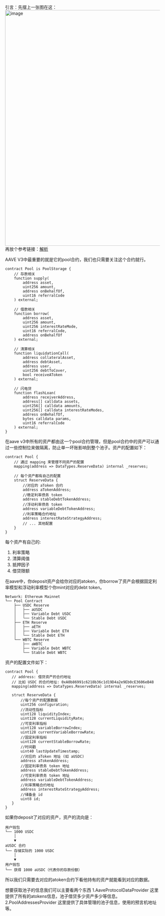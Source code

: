 引言：先摆上一张图在这：
<img width="767" alt="image" src="https://github.com/user-attachments/assets/7285a792-646e-4711-bdee-3c0a7c38daa6">
再放个参考链接：[解析](https://mirror.xyz/0x4339eA909BF03E7328AC14c75aF0940c082EA994/p1UxvRfJ_cTy-fZcEi66-AkEsb8jifZ9hNz5RUVptvU)

AAVE V3中最重要的就是它的pool合约，我们也只需要关注这个合约就行。
```
contract Pool is PoolStorage {
    // 存款相关
    function supply(
        address asset,
        uint256 amount,
        address onBehalfOf,
        uint16 referralCode
    ) external;

    // 借款相关
    function borrow(
        address asset,
        uint256 amount,
        uint256 interestRateMode,
        uint16 referralCode,
        address onBehalfOf
    ) external;

    // 清算相关
    function liquidationCall(
        address collateralAsset,
        address debtAsset,
        address user,
        uint256 debtToCover,
        bool receiveAToken
    ) external;

    // 闪电贷
    function flashLoan(
        address receiverAddress,
        address[] calldata assets,
        uint256[] calldata amounts,
        uint256[] calldata interestRateModes,
        address onBehalfOf,
        bytes calldata params,
        uint16 referralCode
    ) external;
}
```
在aave v3中所有的资产都由这一个pool合约管理，但是pool合约中的资产可以通过一些控制位来做隔离，防止单一坏账影响到整个池子。资产的配置如下：
```
contract Pool {
    // 通过 mapping 来管理不同资产的配置
    mapping(address => DataTypes.ReserveData) internal _reserves;
    
    // 每个资产都有自己的配置
    struct ReserveData {
        //对应的 aToken 合约
        address aTokenAddress;
        //稳定利率债务 token
        address stableDebtTokenAddress;
        //浮动利率债务 token
        address variableDebtTokenAddress;
        //利率策略合约地址
        address interestRateStrategyAddress;
        // ... 其他配置
    }
}
```
每个资产有自己的:

1. 利率策略
2. 清算阈值
3. 抵押因子
4. 借贷限额

在aave中，你deposit资产会给你对应的atoken，你borrow了资产会根据固定利率模型和浮动利率模型个你mint对应的debt token。
```
Network: Ethereum Mainnet
└── Pool Contract
    ├── USDC Reserve
    │   ├── aUSDC
    │   ├── Variable Debt USDC
    │   └── Stable Debt USDC
    ├── ETH Reserve
    │   ├── aETH
    │   ├── Variable Debt ETH
    │   └── Stable Debt ETH
    └── WBTC Reserve
        ├── aWBTC
        ├── Variable Debt WBTC
        └── Stable Debt WBTC
 ```
 资产的配置文件如下：
 ```
 contract Pool {
    // address: 借贷资产的合约地址
    // 比如 USDC 的合约地址: 0xA0b86991c6218b36c1d19D4a2e9Eb0cE3606eB48
    mapping(address => DataTypes.ReserveData) internal _reserves;

    struct ReserveData {
        //每个资产的配置数据
        uint256 configuration;
        //流动性指标
        uint128 liquidityIndex;
        uint128 currentLiquidityRate;
        //可变利率指标
        uint128 variableBorrowIndex;
        uint128 currentVariableBorrowRate;
        //固定利率指标
        uint128 currentStableBorrowRate;
        //时间戳
        uint40 lastUpdateTimestamp;
        //对应的 aToken 地址 (如 aUSDC)
        address aTokenAddress;
        //固定利率债务 token 地址
        address stableDebtTokenAddress;
        //可变利率债务 token 地址
        address variableDebtTokenAddress;
        //利率策略合约地址
        address interestRateStrategyAddress;
        //储备金 id
        uint8 id;
    }
}
```
如果你deposit了对应的资产，资产的流向是：
```
用户钱包
└── 1000 USDC
    │
    ▼
aUSDC 合约
└── 存储实际的 1000 USDC
    │
    ▼
用户钱包
└── 获得 1000 aUSDC（代表你的存款份额）
```
所以我们只需要去对应的atoken合约下看他持有的资产就能看到对应的数据。


想要获取池子的信息我们可以主要看两个东西
1.AaveProtocolDataProvider  这里提供了所有的atokens信息，池子借贷多少资产多少等信息。
2.PoolAddressesProvider  这里提供了具体管理的池子信息，使用的预言机地址等。